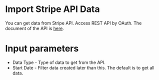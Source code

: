 # Import Stripe API Data

You can get data from Stripe API. Access REST API by OAuth. The document of the API is [here](https://stripe.com/docs/api).

# Input parameters

* Data Type - Type of data to get from the API.
* Start Date - Filter data created later than this. The default is to get all data.
